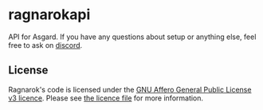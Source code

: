 # ragnarokapi
API for Asgard. If you have any questions about setup or anything else, feel free to ask on [discord](https://discord.gg/Qp3WQU8).

## License
Ragnarok's code is licensed under the [GNU Affero General Public License v3 licence](https://tldrlegal.com/license/gnu-affero-general-public-license-v3-(agpl-3.0)). Please see [the licence file](https://github.com/osuthailand/ragnarokapi/blob/main/LICENSE) for more information.
